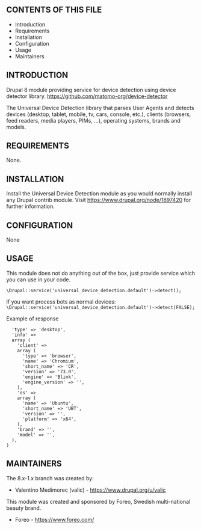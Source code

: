 CONTENTS OF THIS FILE
---------------------

* Introduction
* Requirements
* Installation
* Configuration
* Usage
* Maintainers


INTRODUCTION
------------

Drupal 8 module providing service for device detection using
device detector library.
https://github.com/matomo-org/device-detector

The Universal Device Detection library that parses User Agents and detects
devices (desktop, tablet, mobile, tv, cars, console, etc.),
clients (browsers, feed readers, media players, PIMs, ...),
operating systems, brands and models.



REQUIREMENTS
------------

None.


INSTALLATION
------------

Install the Universal Device Detection module as you would normally install
any Drupal contrib module.
Visit https://www.drupal.org/node/1897420 for further information.


CONFIGURATION
--------------

None


USAGE
--------------

This module does not do anything out of the box, just provide service which you
can use in your code.

`\Drupal::service('universal_device_detection.default')->detect();`

If you want process bots as normal devices:
`\Drupal::service('universal_device_detection.default')->detect(FALSE);`

Example of response

```array (
  'type' => 'desktop',
  'info' => 
  array (
    'client' => 
    array (
      'type' => 'browser',
      'name' => 'Chromium',
      'short_name' => 'CR',
      'version' => '73.0',
      'engine' => 'Blink',
      'engine_version' => '',
    ),
    'os' => 
    array (
      'name' => 'Ubuntu',
      'short_name' => 'UBT',
      'version' => '',
      'platform' => 'x64',
    ),
    'brand' => '',
    'model' => '',
  ),
)
```


MAINTAINERS
-----------

The 8.x-1.x branch was created by:

 * Valentino Medimorec (valic) - https://www.drupal.org/u/valic

This module was created and sponsored by Foreo,
Swedish multi-national beauty brand.

 * Foreo - https://www.foreo.com/
